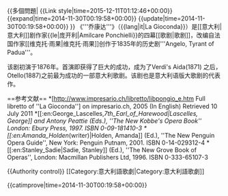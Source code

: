 {{多個問題|
{{Link style|time=2015-12-11T01:12:46+00:00}}
{{expand|time=2014-11-30T00:19:58+00:00}}
{{update|time=2014-11-30T00:19:58+00:00}}
}}
《'''乔康达'''》（{{lang|it|La Gioconda}}）是[[意大利|意大利]]剧作家{{le|庞开利|Amilcare Ponchielli}}的四幕[[歌剧|歌剧]]，改编自法国作家[[维克托·雨果|维克托·雨果]]创作于1835年的历史剧'''Angelo, Tyrant of Padua'''。

该剧初演于1876年。首演即获得了巨大的成功，成为了Verdi's Aida(1871) 之后，Otello(1887)之前最为成功的一部意大利歌剧。该剧也是意大利语版大歌剧的代表作。

==参考文献==
*[http://www.impresario.ch/libretto/libpongio_e.htm  Full libretto of ''La Gioconda''] on impresario.ch, 2005 (In English) Retrieved 10 July 2011
*[[:en:George_Lascelles,_7th_Earl_of_Harewood|Lascelles, George]] and Antony Peattie (Eds.), ''The New Kobbe's Opera Book'' London: Ebury Press, 1997. ISBN 0-09-181410-3
*[[:en:Amanda_Holden_(writer)|Holden, Amanda]] (Ed.), ''The New Penguin Opera Guide'', New York: Penguin Putnam, 2001. ISBN 0-14-029312-4
*[[:en:Stanley_Sadie|Sadie, Stanley]] (Ed.), ''The New Grove Book of Operas'', London: Macmillan Publishers Ltd, 1996. ISBN 0-333-65107-3

{{Authority control}}
[[Category:意大利語歌劇|Category:意大利語歌劇]]

{{catimprove|time=2014-11-30T00:19:58+00:00}}